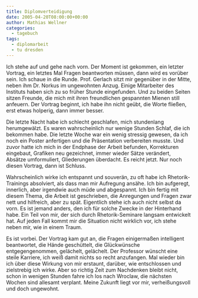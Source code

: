 ```yaml
---
title: Diplomverteidigung
date: 2005-04-20T08:00:00+00:00
author: Mathias Wellner
categories:
  - tagebuch
tags:
  - diplomarbeit
  - tu dresden
---
```

Ich stehe auf und gehe nach vorn. Der Moment ist gekommen, ein letzter Vortrag, ein letztes Mal Fragen beantworten müssen, dann wird es vorüber sein. Ich schaue in die Runde. Prof. Gerlach sitzt mir gegenüber in der Mitte, neben ihm Dr. Norkus im ungewohnten Anzug. Einige Mitarbeiter des Instituts haben sich zu so früher Stunde eingefunden. Und zu beiden Seiten sitzen Freunde, die mich mit ihren freundlichen gespannten Mienen still anfeuern. Der Vortrag beginnt, ich habe ihn nicht geübt, die Worte fließen, erst etwas holperig, dann immer besser.

Die letzte Nacht habe ich schlecht geschlafen, mich stundenlang herumgewälzt. Es waren wahrscheinlich nur wenige Stunden Schlaf, die ich bekommen habe. Die letzte Woche war ein wenig stressig gewesen, da ich noch ein Poster anfertigen und die Präsentation verbereiten musste. Und zuvor hatte ich mich in der Endphase der Arbeit befunden, Korrekturen eingebaut, Grafiken neu gezeichnet, immer wieder Sätze verändert, Absätze umformuliert, Gliederungen überdacht. Es reicht jetzt. Nur noch diesen Vortrag, dann ist Schluss.

Wahrscheinlich wirke ich entspannt und souverän, zu oft habe ich Rhetorik-Trainings absolviert, als dass man mir Aufregung ansähe. Ich bin aufgeregt, innerlich, aber irgendwie auch müde und abgespannt. Ich bin fertig mit diesem Thema, die Arbeit ist geschrieben, die Anregungen und Fragen zwar nett und hilfreich, aber zu spät. Eigentlich stehe ich auch nicht selbst da vorn. Es ist jemand anders, den ich für solche Zwecke in der Hinterhand habe. Ein Teil von mir, der sich durch Rhetorik-Seminare langsam entwickelt hat. Auf jeden Fall kommt mir die Situation nicht wirklich vor, ich stehe neben mir, wie in einem Traum.

Es ist vorbei. Der Vortrag kam gut an, die Fragen einigermaßen intelligent beantwortet, die Hände geschüttelt, die Glückwünsche entgegengenommen, gelächelt, gelächelt. Der Professor wünscht eine steile Karriere, ich weiß damit nichts so recht anzufangen. Mal wieder bin ich über diese Wirkung von mir erstaunt, darüber, wie entschlossen und zielstrebig ich wirke. Aber so richtig Zeit zum Nachdenken bleibt nicht, schon in wenigen Stunden fahre ich los nach Wroclaw, die nächsten Wochen sind allesamt verplant. Meine Zukunft liegt vor mir, verheißungsvoll und doch ungewohnt.